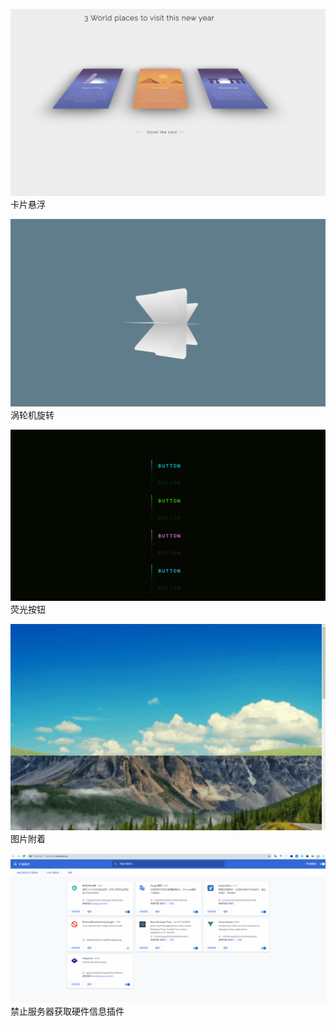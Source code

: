 ![](./Imgs/hover.gif)<br>
卡片悬浮

![](./Imgs/rotate.gif)<br>
涡轮机旋转

![](./Imgs/button.gif)<br>
荧光按钮

![](./Imgs/scroll.gif)<br>
图片附着

![](./Imgs/http-modifier.gif)<br>
禁止服务器获取硬件信息插件
